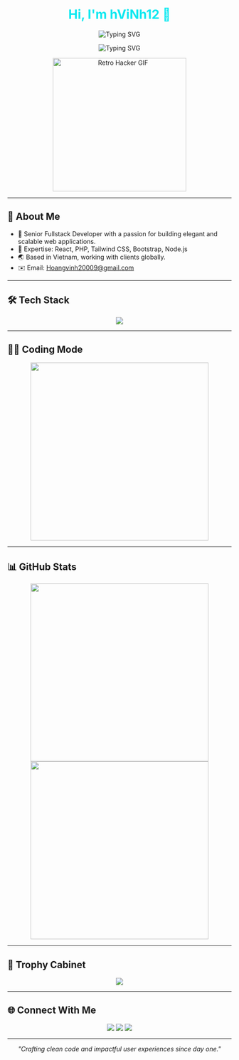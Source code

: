 <!-- MODERN & POLISHED README -->

<h1 align="center" style="color:#0AE8F0;">Hi, I'm hViNh12 👋</h1>

<p align="center">
  <img src="https://readme-typing-svg.demolab.com?font=Fira+Code&size=22&pause=800&color=FF3C00&center=true&vCenter=true&repeat=false&width=600&lines=Senior+Fullstack+Developer" alt="Typing SVG" />
</p>
<p align="center">
  <img src="https://readme-typing-svg.demolab.com?font=Fira+Code&size=22&pause=800&color=FF3C00&center=true&vCenter=true&repeat=false&width=600&lines=React+%7C+PHP+%7C+Tailwind+%7C+Bootstrap" alt="Typing SVG" />
</p>

<p align="center">
  <img src="https://media.giphy.com/media/f9k1tV7HyORcngKF8v/giphy.gif" width="300" alt="Retro Hacker GIF" />


</p>




---

## 🚀 About Me
- 💼 Senior Fullstack Developer with a passion for building elegant and scalable web applications.
- 🎯 Expertise: React, PHP, Tailwind CSS, Bootstrap, Node.js
- 🌏 Based in Vietnam, working with clients globally.
- ✉️ Email: Hoangvinh20009@gmail.com 

---

## 🛠️ Tech Stack
<p align="center">
  <img src="https://skillicons.dev/icons?i=react,tailwind,php,bootstrap,js,ts,html,css,git,github,vscode,linux,docker,nodejs" />
</p>

---

## 👨‍💻 Coding Mode
<p align="center">
  <img src="https://media.giphy.com/media/qgQUggAC3Pfv687qPC/giphy.gif" width="400"/>
</p>

---

## 📊 GitHub Stats
<p align="center">
  <img src="https://github-readme-stats.vercel.app/api?username=hViNh12&show_icons=true&theme=radical&hide_border=false&border_radius=10&custom_title=GitHub+Stats" width="400" />
  <img src="https://github-readme-streak-stats.herokuapp.com?user=hViNh12&theme=radical&hide_border=false&border_radius=10" width="400" />
</p>

---

## 🌟 Trophy Cabinet
<p align="center">
  <img src="https://github-profile-trophy.vercel.app/?username=hViNh12&theme=onedark&no-frame=true&column=6&margin-w=10" />
</p>

---

## 🌐 Connect With Me
<p align="center">
  <a href="https://www.linkedin.com/in/ho%C3%A0ng-vinh-177819344/"><img src="https://img.shields.io/badge/LinkedIn-0077B5?style=for-the-badge&logo=linkedin&logoColor=white"/></a>
  <a href="mailto:Hoangvinh20009@gmail.com"><img src="https://img.shields.io/badge/Email-D14836?style=for-the-badge&logo=gmail&logoColor=white"/></a>
  <a href="https://github.com/hViNh12"><img src="https://img.shields.io/badge/GitHub-181717?style=for-the-badge&logo=github&logoColor=white"/></a>
</p>

---

<p align="center"><i>"Crafting clean code and impactful user experiences since day one."</i></p>
